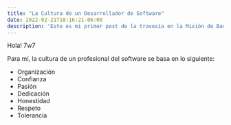 ```yaml
---
title: "La Cultura de un Desarrollador de Software"
date: 2022-02-21T18:16:21-06:00
description: 'Este es mi primer post de la travesía en la Misión de Backend con Node JS de Launch X.'
---
```


Hola! 7w7

Para mí, la cultura de un profesional del software se basa en lo siguiente:

- Organización  
- Confianza 
- Pasión
- Dedicación
- Honestidad
- Respeto
- Tolerancia
